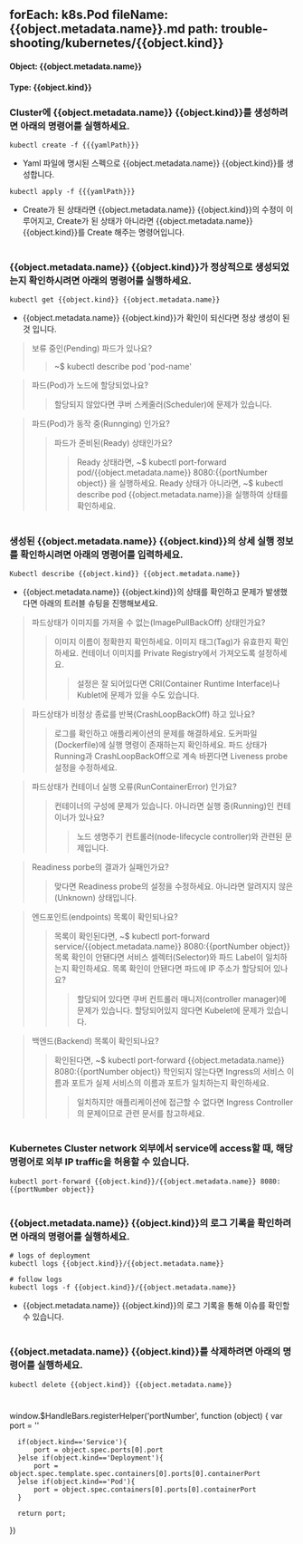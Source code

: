 
forEach: k8s.Pod
fileName: {{object.metadata.name}}.md
path: trouble-shooting/kubernetes/{{object.kind}}
---

#### Object: {{object.metadata.name}}
#### Type: {{object.kind}}

### Cluster에 {{object.metadata.name}} {{object.kind}}를 생성하려면 아래의 명령어를 실행하세요.

```
kubectl create -f {{{yamlPath}}}
```
- Yaml 파일에 명시된 스펙으로 {{object.metadata.name}} {{object.kind}}를 생성합니다.

```
kubectl apply -f {{{yamlPath}}}
```
- Create가 된 상태라면 {{object.metadata.name}} {{object.kind}}의 수정이 이루어지고, Create가 된 상태가 아니라면 {{object.metadata.name}} {{object.kind}}를 Create 해주는 명령어입니다.  
#

### {{object.metadata.name}} {{object.kind}}가 정상적으로 생성되었는지 확인하시려면 아래의 명령어를 실행하세요.

```
kubectl get {{object.kind}} {{object.metadata.name}}
```
- {{object.metadata.name}} {{object.kind}}가 확인이 되신다면 정상 생성이 된 것 입니다.  

> 보류 중인(Pending) 파드가 있나요?
>> ~$ kubectl describe pod 'pod-name'

> 파드(Pod)가 노드에 할당되었나요?
>> 할당되지 않았다면 쿠버 스케줄러(Scheduler)에 문제가 있습니다.

> 파드(Pod)가 동작 중(Runnging) 인가요?
>> 파드가 준비된(Ready) 상태인가요?
>>> Ready 상태라면, ~$ kubectl port-forward pod/{{object.metadata.name}} 8080:{{portNumber object}} 을 실행하세요.
>>> Ready 상태가 아니라면, ~$ kubectl describe pod {{object.metadata.name}}을 실행하여 상태를 확인하세요.  
#

### 생성된 {{object.metadata.name}} {{object.kind}}의 상세 실행 정보를 확인하시려면 아래의 명령어를 입력하세요.

```
Kubectl describe {{object.kind}} {{object.metadata.name}}
```
- {{object.metadata.name}} {{object.kind}}의 상태를 확인하고 문제가 발생했다면 아래의 트러블 슈팅을 진행해보세요.  

> 파드상태가 이미지를 가져올 수 없는(ImagePullBackOff) 상태인가요?
>> 이미지 이름이 정확한지 확인하세요.
>> 이미지 태그(Tag)가 유효한지 확인하세요.
>> 컨테이너 이미지를 Private Registry에서 가져오도록 설정하세요.
>>> 설정은 잘 되어있다면 CRI(Container Runtime Interface)나 Kublet에 문제가 있을 수도 있습니다.

> 파드상태가 비정상 종료를 반복(CrashLoopBackOff) 하고 있나요?
>> 로그를 확인하고 애플리케이션의 문제를 해결하세요.
>> 도커파일(Dockerfile)에 실행 명령이 존재하는지 확인하세요.
>> 파드 상태가 Running과 CrashLoopBackOff으로 계속 바뀐다면 Liveness probe설정을 수정하세요.

> 파드상태가 컨테이너 실행 오류(RunContainerError) 인가요?
>> 컨테이너의 구성에 문제가 있습니다.
>> 아니라면 실행 중(Running)인 컨테이너가 있나요?
>>> 노드 생명주기 컨트롤러(node-lifecycle controller)와 관련된 문제입니다.

> Readiness porbe의 결과가 실패인가요?
>> 맞다면 Readiness probe의 설정을 수정하세요.
>> 아니라면 알려지지 않은(Unknown) 상태입니다.

> 엔드포인트(endpoints) 목록이 확인되나요?
>> 목록이 확인된다면, ~$ kubectl port-forward service/{{object.metadata.name}} 8080:{{portNumber object}}
>> 목록 확인이 안됀다면 서비스 셀렉터(Selector)와 파드 Label이 일치하는지 확인하세요.
>> 목록 확인이 안됀다면 파드에 IP 주소가 할당되어 있나요?
>>> 할당되어 있다면 쿠버 컨트롤러 매니저(controller manager)에 문제가 있습니다.
>>> 할당되어있지 않다면 Kubelet에 문제가 있습니다.

> 백엔드(Backend) 목록이 확인되나요?
>> 확인된다면, ~$ kubectl port-forward {{object.metadata.name}} 8080:{{portNumber object}}
>> 학인되지 않는다면 Ingress의 서비스 이름과 포트가 실제 서비스의 이름과 포트가 일치하는지 확인하세요.
>>> 일치하지만 애플리케이션에 접근할 수 없다면 Ingress Controller의 문제이므로 관련 문서를 참고하세요.
#

### Kubernetes Cluster network 외부에서 service에 access할 때, 해당 명령어로 외부 IP traffic을 허용할 수 있습니다.

```
kubectl port-forward {{object.kind}}/{{object.metadata.name}} 8080:{{portNumber object}}
```
#

### {{object.metadata.name}} {{object.kind}}의 로그 기록을 확인하려면 아래의 명령어를 실행하세요.

```
# logs of deployment
kubectl logs {{object.kind}}/{{object.metadata.name}}

# follow logs
kubectl logs -f {{object.kind}}/{{object.metadata.name}}
```
- {{object.metadata.name}} {{object.kind}}의 로그 기록을 통해 이슈를 확인할 수 있습니다. 
#

### {{object.metadata.name}} {{object.kind}}를 삭제하려면 아래의 명령어를 실행하세요.

```
kubectl delete {{object.kind}} {{object.metadata.name}}
```
#

<function>
  window.$HandleBars.registerHelper('portNumber', function (object) {
      var port = ''

      if(object.kind=='Service'){
          port = object.spec.ports[0].port
      }else if(object.kind=='Deployment'){
          port = object.spec.template.spec.containers[0].ports[0].containerPort
      }else if(object.kind=='Pod'){
          port = object.spec.containers[0].ports[0].containerPort
      }

      return port;
  })
</function>